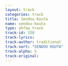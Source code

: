 ```yaml
---
layout: track
categories: track
title: Sendou Kouta
name: sendou-kouta
type: ahfow_track
track-id: 338
track-lyrics: 
track-author: traditional
track-sort: "SENDOU KOUTA"
track-alpha: S
track-original: 
---
```

